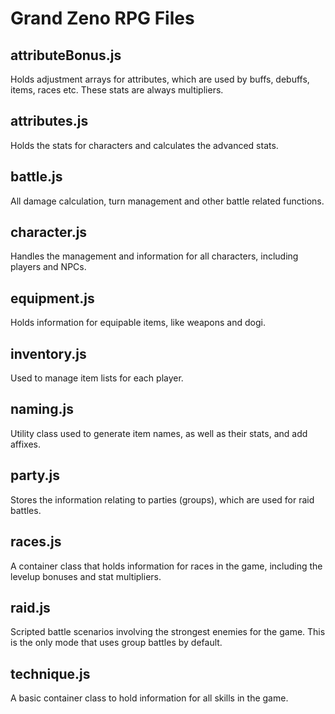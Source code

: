# Grand Zeno RPG Files

## attributeBonus.js
Holds adjustment arrays for attributes, which are used by buffs, debuffs, items, races etc. These stats are always multipliers.

## attributes.js
Holds the stats for characters and calculates the advanced stats.

## battle.js
All damage calculation, turn management and other battle related functions.

## character.js
Handles the management and information for all characters, including players and NPCs.

## equipment.js
Holds information for equipable items, like weapons and dogi.

## inventory.js
Used to manage item lists for each player.

## naming.js
Utility class used to generate item names, as well as their stats, and add affixes. 

## party.js
Stores the information relating to parties (groups), which are used for raid battles.

## races.js
A container class that holds information for races in the game, including the levelup bonuses and stat multipliers.

## raid.js
Scripted battle scenarios involving the strongest enemies for the game. This is the only mode that uses group battles by default.

## technique.js
A basic container class to hold information for all skills in the game. 
